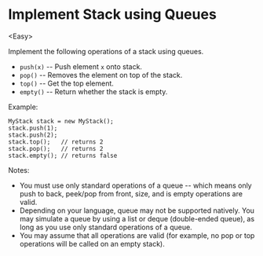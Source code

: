# Implement Stack using Queues

\<Easy>

Implement the following operations of a stack using queues.
- `push(x)` -- Push element `x` onto stack.
- `pop()` -- Removes the element on top of the stack.
- `top()` -- Get the top element.
- `empty()` -- Return whether the stack is empty.

Example:
```
MyStack stack = new MyStack();
stack.push(1);
stack.push(2);  
stack.top();   // returns 2
stack.pop();   // returns 2
stack.empty(); // returns false
```
Notes:
- You must use only standard operations of a queue -- which means only push to
  back, peek/pop from front, size, and is empty operations are valid.
- Depending on your language, queue may not be supported natively. You may
  simulate a queue by using a list or deque (double-ended queue), as long as you
  use only standard operations of a queue.
- You may assume that all operations are valid (for example, no pop or top
  operations will be called on an empty stack).
